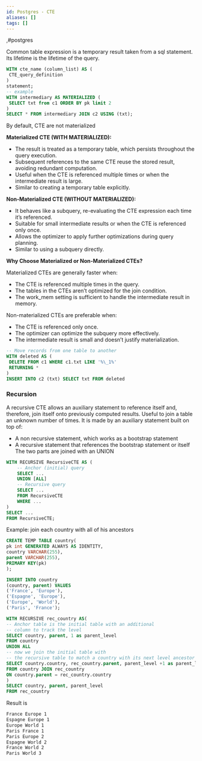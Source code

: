 ```yaml
---
id: Postgres - CTE
aliases: []
tags: []
---
```


,#postgres

Common table expression is a temporary result taken from a sql statement. Its lifetime is the lifetime of the query.

```sql
WITH cte_name (column_list) AS (
 CTE_query_definition
)
statement;
-- example
WITH intermediary AS MATERIALIZED (
 SELECT txt from c1 ORDER BY pk limit 2
)
SELECT * FROM intermediary JOIN c2 USING (txt);
```

By default, CTE are not materialized

**Materialized CTE (WITH MATERIALIZED):**

- The result is treated as a temporary table, which persists throughout the query execution.
- Subsequent references to the same CTE reuse the stored result, avoiding redundant computation.
- Useful when the CTE is referenced multiple times or when the intermediate result is large.
- Similar to creating a temporary table explicitly.

**Non-Materialized CTE (WITHOUT MATERIALIZED):**

- It behaves like a subquery, re-evaluating the CTE expression each time it’s referenced.
- Suitable for small intermediate results or when the CTE is referenced only once.
- Allows the optimizer to apply further optimizations during query planning.
- Similar to using a subquery directly.

**Why Choose Materialized or Non-Materialized CTEs?**

Materialized CTEs are generally faster when:

- The CTE is referenced multiple times in the query.
- The tables in the CTEs aren’t optimized for the join condition.
- The work_mem setting is sufficient to handle the intermediate result in memory.

Non-materialized CTEs are preferable when:

- The CTE is referenced only once.
- The optimizer can optimize the subquery more effectively.
- The intermediate result is small and doesn’t justify materialization.

```sql
-- Move records from one table to another
WITH deleted AS (
 DELETE FROM c1 WHERE c1.txt LIKE '%\_1%'
 RETURNING *
)
INSERT INTO c2 (txt) SELECT txt FROM deleted
```

### Recursion

A recursive CTE allows an auxiliary statement to reference itself and, therefore, join itself onto previously computed results. Useful to join a table an unknown number of times.
It is made by an auxiliary statement built on top of:

- A non recursive statement, which works as a bootstrap statement
- A recursive statement that references the bootstrap statement or itself
  The two parts are joined with an UNION

```sql
WITH RECURSIVE RecursiveCTE AS (
    -- Anchor (initial) query
    SELECT ...
    UNION [ALL]
    -- Recursive query
    SELECT ...
    FROM RecursiveCTE
    WHERE ...
)
SELECT ...
FROM RecursiveCTE;
```

Example: join each country with all of his ancestors

```sql
CREATE TEMP TABLE country(
pk int GENERATED ALWAYS AS IDENTITY,
country VARCHAR(255),
parent VARCHAR(255),
PRIMARY KEY(pk)
);

INSERT INTO country
(country, parent) VALUES
('France', 'Europe'),
('Espagne', 'Europe'),
('Europe', 'World'),
('Paris', 'France');

WITH RECURSIVE rec_country AS(
-- Anchor table is the initial table with an additional
-- column to track the level
SELECT country, parent, 1 as parent_level
FROM country
UNION ALL
-- now we join the initial table with
-- the recursive table to match a country with its next level ancestor
SELECT country.country, rec_country.parent, parent_level +1 as parent_level
FROM country JOIN rec_country
ON country.parent = rec_country.country
)
SELECT country, parent, parent_level
FROM rec_country
```

Result is

```txt
France Europe 1
Espagne Europe 1
Europe World 1
Paris France 1
Paris Europe 2
Espagne World 2
France World 2
Paris World 3
```

